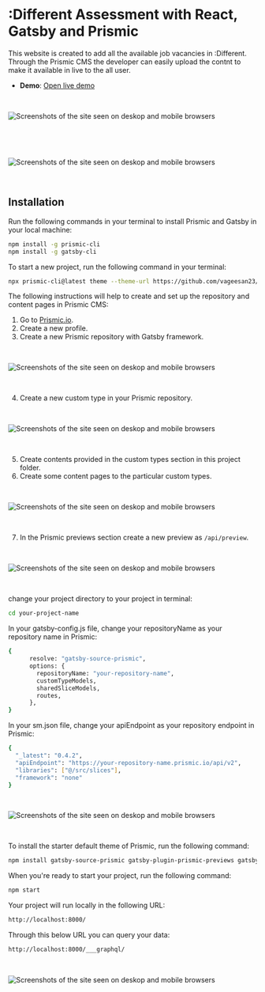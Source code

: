 # :Different Assessment with React, Gatsby and Prismic

This website is created to add all the available job vacancies in :Different. Through the Prismic CMS the developer can easily upload the contnt to make it available in live to the all user. 

- **Demo**: [Open live demo][live-demo]

&nbsp;

<img src="https://github.com/vageesan23/different-assessment/blob/main/images/main.png?raw=true" alt="Screenshots of the site seen on deskop and mobile browsers" />

&nbsp;

&nbsp;

<img src="https://github.com/vageesan23/different-assessment/blob/main/images/careers.png?raw=true" alt="Screenshots of the site seen on deskop and mobile browsers" />

&nbsp;

## Installation

Run the following commands in your terminal to install Prismic and Gatsby in your local machine:

```sh
npm install -g prismic-cli
npm install -g gatsby-cli
```

To start a new project, run the following command in your terminal:

```sh
npx prismic-cli@latest theme --theme-url https://github.com/vageesan23/different-assessment --conf sm.json
```

The following instructions will help to create and set up the repository and content pages in Prismic CMS:

1. Go to [Prismic.io][prismic-io].
2. Create a new profile.
3. Create a new Prismic repository with Gatsby framework. 

&nbsp;

<img src="https://github.com/vageesan23/different-assessment/blob/main/images/repocreate.jpg?raw=true" alt="Screenshots of the site seen on deskop and mobile browsers" />

&nbsp;

4. Create a new custom type in your Prismic repository.

&nbsp;

<img src="https://github.com/vageesan23/different-assessment/blob/main/images/customtypes.jpg?raw=true" alt="Screenshots of the site seen on deskop and mobile browsers" />

&nbsp;

5. Create contents provided in the custom types section in this project folder.
6. Create some content pages to the particular custom types.

&nbsp;

<img src="https://github.com/vageesan23/different-assessment/blob/main/images/contentpages.jpg?raw=true" alt="Screenshots of the site seen on deskop and mobile browsers" />

&nbsp;

7. In the Prismic previews section create a new preview as `/api/preview`.

&nbsp;

<img src="https://github.com/vageesan23/different-assessment/blob/main/images/previews.jpg?raw=true" alt="Screenshots of the site seen on deskop and mobile browsers" />

&nbsp;

change your project directory to your project in terminal:

```sh
cd your-project-name
```

In your gatsby-config.js file, change your repositoryName as your repository name in Prismic:

```sh
{
      resolve: "gatsby-source-prismic",
      options: {
        repositoryName: "your-repository-name",
        customTypeModels,
        sharedSliceModels,
        routes,
      },
}
```

In your sm.json file, change your apiEndpoint as your repository endpoint in Prismic:

```sh
{
  "_latest": "0.4.2",
  "apiEndpoint": "https://your-repository-name.prismic.io/api/v2",
  "libraries": ["@/src/slices"],
  "framework": "none"
}
```

&nbsp;

<img src="https://github.com/vageesan23/different-assessment/blob/main/images/endpointapi.jpg?raw=true" alt="Screenshots of the site seen on deskop and mobile browsers" />

&nbsp;

To install the starter default theme of Prismic, run the following command:

```sh
npm install gatsby-source-prismic gatsby-plugin-prismic-previews gatsby-plugin-image gatsby-plugin-postcss
``` 

When you're ready to start your project, run the following command:

```sh
npm start
``` 

Your project will run locally in the following URL:

```sh
http://localhost:8000/
``` 

Through this below URL you can query your data:

```sh
http://localhost:8000/___graphql/
``` 

&nbsp;

<img src="https://github.com/vageesan23/different-assessment/blob/main/images/graphql.jpg?raw=true" alt="Screenshots of the site seen on deskop and mobile browsers" />

&nbsp;

[prismic-io]: https://prismic.io/
[live-demo]: https://diff-vacancy-blog-oqta370jn-vageesan23.vercel.app
